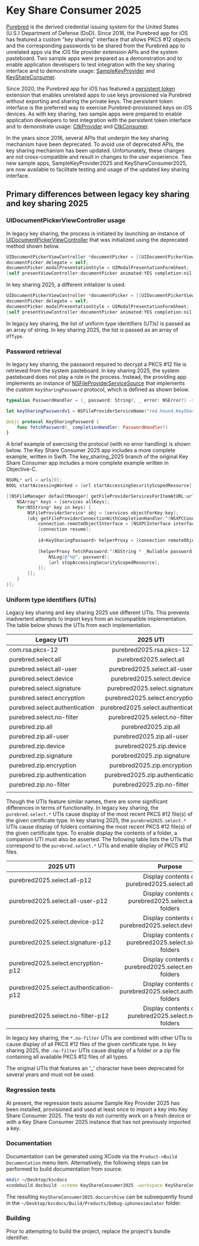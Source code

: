 # Key Share Consumer 2025

[Purebred](https://public.cyber.mil/pki-pke/purebred-2/) is the derived credential issuing system for the United States (U.S.) Department of Defense (DoD). Since 2016, the Purebred app for iOS has featured a custom "key sharing" interface that allows PKCS #12 objects and the corresponding passwords to be shared from the Purebred app to unrelated apps via the iOS file provider extension APIs and the system pasteboard. Two sample apps were prepared as a demonstration and to enable application developers to test integration with the key sharing interface and to demonstrate usage: [SampleKeyProvider](https://github.com/Purebred/SampleKeyProvider) and [KeyShareConsumer](https://github.com/Purebred/KeyShareConsumer). 

Since 2020, the Purebred app for iOS has featured a [persistent token](https://developer.apple.com/documentation/cryptotokenkit) extension that enables unrelated apps to use keys provisioned via Purebred without exporting and sharing the private keys. The persistent token interface is the preferred way to exercise Purebred-provisioned keys on iOS devices. As with key sharing, two sample apps were prepared to enable application developers to test integration with the persistent token interface and to demonstrate usage: [CtkProvider](https://github.com/Purebred/CtkProvider) and [CtkConsumer](https://github.com/Purebred/CtkConsumer).

In the years since 2016, several APIs that underpin the key sharing mechanism have been deprecated. To avoid use of deprecated APIs, the key sharing mechanism has been updated. Unfortunately, these changes are not cross-compatible and result in changes to the user experience. Two new sample apps, SampleKeyProvider2025 and KeyShareConsumer2025, are now available to facilitate testing and usage of the updated key sharing interface.

## Primary differences between legacy key sharing and key sharing 2025

### UIDocumentPickerViewController usage

In legacy key sharing, the process is initiated by launching an instance of [UIDocumentPickerViewController](https://developer.apple.com/documentation/uikit/uidocumentpickerviewcontroller?language=objc) that was initialized using the deprecated method shown below.

```objectivec
UIDocumentPickerViewController *documentPicker = [[UIDocumentPickerViewController alloc] initWithDocumentTypes:utis inMode:UIDocumentPickerModeOpen];
documentPicker.delegate = self;
documentPicker.modalPresentationStyle = UIModalPresentationFormSheet;
[self presentViewController:documentPicker animated:YES completion:nil];
```

In key sharing 2025, a different initializer is used.

```objectivec
UIDocumentPickerViewController *documentPicker = [[UIDocumentPickerViewController alloc] initForOpeningContentTypes: uniformTypeIdentifiers];
documentPicker.delegate = self;
documentPicker.modalPresentationStyle = UIModalPresentationFormSheet;
[self presentViewController:documentPicker animated:YES completion:nil];
```

In legacy key sharing, the list of uniform type identifiers (UTIs) is passed as an array of string. In key sharing 2025, the list is passed as an array of ``UTType``.

### Password retrieval

In legacy key sharing, the password required to decrypt a PKCS #12 file is retrieved from the system pasteboard. In key sharing 2025, the system pasteboard does not play a role in the process. Instead, the providing app implements an instance of [NSFileProviderServiceSource](https://developer.apple.com/documentation/fileprovider/nsfileproviderservicesource?language=objc) that implements the custom ``KeySharingPassword`` protocol, which is defined as shown below.

```swift
typealias PasswordHandler = (_ password: String?, _ error: NSError?) -> Void

let keySharingPasswordv1 = NSFileProviderServiceName("red.hound.KeySharingPassword-v1.0.0")

@objc protocol KeySharingPassword {
    func fetchPassword(_ completionHandler: PasswordHandler?)
}
```

A brief example of exercising the protocol (with no error handling) is shown below. The Key Share Consumer 2025 app includes a more complete example, written in Swift. The key_sharing_2025 branch of the original Key Share Consumer app includes a more complete example written in Objective-C.

```objectivec
NSURL* url = urls[0];
BOOL startAccessingWorked = [url startAccessingSecurityScopedResource];

[[NSFileManager defaultManager] getFileProviderServicesForItemAtURL:url completionHandler:^(NSDictionary<NSFileProviderServiceName,NSFileProviderService *> * _Nullable services, NSError * _Nullable error) {
    NSArray* keys = [services allKeys];
    for(NSString* key in keys) {
        NSFileProviderService* obj = [services objectForKey:key];
        [obj getFileProviderConnectionWithCompletionHandler:^(NSXPCConnection * _Nullable connection, NSError * _Nullable error)  {
            connection.remoteObjectInterface = [NSXPCInterface interfaceWithProtocol: @protocol(KeySharingPassword)];
            [connection resume];
            
            id<KeySharingPassword> helperProxy = [connection remoteObjectProxyWithErrorHandler:^(NSError* error) {}];
            
            [helperProxy fetchPassword:^(NSString * _Nullable password, NSError * _Nullable error) {
                NSLog(@"%@", password);
                [url stopAccessingSecurityScopedResource];
            }];
        }];
    }
}];
```

### Uniform type identifiers (UTIs)

Legacy key sharing and key sharing 2025 use different UTIs. This prevents inadvertent attempts to import keys from an incompatible implementation. The table below shows the UTIs from each implementation.

|Legacy UTI|2025 UTI|
|---------|:-----------:|
|com.rsa.pkcs-12|purebred2025.rsa.pkcs-12|
|purebred.select.all|purebred2025.select.all|
|purebred.select.all-user|purebred2025.select.all-user|
|purebred.select.device|purebred2025.select.device|
|purebred.select.signature|purebred2025.select.signature|
|purebred.select.encryption|purebred2025.select.encryption|
|purebred.select.authentication|purebred2025.select.authentication|
|purebred.select.no-filter|purebred2025.select.no-filter|
|purebred.zip.all|purebred2025.zip.all|
|purebred.zip.all-user|purebred2025.zip.all-user|
|purebred.zip.device|purebred2025.zip.device|
|purebred.zip.signature|purebred2025.zip.signature|
|purebred.zip.encryption|purebred2025.zip.encryption|
|purebred.zip.authentication|purebred2025.zip.authentication|
|purebred.zip.no-filter|purebred2025.zip.no-filter|
|||

Though the UTIs feature similar names, there are some significant differences in terms of functionality. In legacy key sharing, the ``purebred.select.*`` UTIs cause display of the most recent PKCS #12 file(s) of the given certificate type. In key sharing 2025, the ``purebred2025.select.*`` UTIs cause display of folders containing the most recent PKCS #12 file(s) of the given certificate type. To enable display the contents of a folder, a companion UTI must also be asserted. The following table lists the UTIs that correspond to the ``purebred.select.*`` UTIs and enable display of PKCS #12 files.

|2025 UTI|Purpose|
|---------|:-----------:|
|purebred2025.select.all-p12|Display contents of purebred2025.select.all folders|
|purebred2025.select.all-user-p12|Display contents of purebred2025.select.all-user folders|
|purebred2025.select.device-p12|Display contents of purebred2025.select.device folders|
|purebred2025.select.signature-p12|Display contents of purebred2025.select.signature folders|
|purebred2025.select.encryption-p12|Display contents of purebred2025.select.encryption folders|
|purebred2025.select.authentication-p12|Display contents of purebred2025.select.authentication folders|
|purebred2025.select.no-filter-p12|Display contents of purebred2025.select.no-filter folders|

In legacy key sharing, the ``*.no-filter`` UTIs are combined with other UTIs to cause display of all PKCS #12 files of the given certificate type. In key sharing 2025, the ``.no-filter`` UTIs cause display of a folder or a zip file containing all available PKCS #12 files of all types.

The original UTIs that features an '_' character have been deprecated for several years and must not be used.

### Regression tests

At present, the regression tests assume Sample Key Provider 2025 has been installed, provisioned and used at least once to import a key into Key Share Consumer 2025. The tests do not currently work on a fresh device or with a Key Share Consumer 2025 instance that has not previously imported a key.

### Documentation

Documentation can be generated using XCode via the `Product->Build Documentation` menu item. Alternatively, the following steps can be performed to build documentation from source.

```bash
mkdir ~/Desktop/kscdocs
xcodebuild docbuild -scheme KeyShareConsumer2025 -workspace KeyShareConsumer2025.xcworkspace  -destination 'platform=iOS Simulator,name=iPhone 16 Pro' -derivedDataPath ~/Desktop/kscdocs/
```

The resulting `KeyShareConsumer2025.doccarchive` can be subsequently found in the `~/Desktop/kscdocs/Build/Products/Debug-iphonesimulator` folder.

### Building

Prior to attempting to build the project, replace the project's bundle identifier.